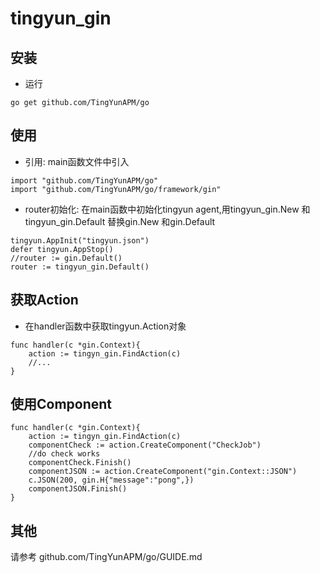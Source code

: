 # tingyun_gin

## 安装

- 运行

```
go get github.com/TingYunAPM/go
```

## 使用

- 引用: 
main函数文件中引入
```
import "github.com/TingYunAPM/go"
import "github.com/TingYunAPM/go/framework/gin"
```
- router初始化: 
在main函数中初始化tingyun agent,用tingyun_gin.New 和tingyun_gin.Default 替换gin.New 和gin.Default
```
tingyun.AppInit("tingyun.json")
defer tingyun.AppStop()
//router := gin.Default()
router := tingyun_gin.Default()
```
## 获取Action
- 在handler函数中获取tingyun.Action对象
```
func handler(c *gin.Context){
    action := tingyn_gin.FindAction(c)
    //...
}
```

## 使用Component
```
func handler(c *gin.Context){
    action := tingyn_gin.FindAction(c)
    componentCheck := action.CreateComponent("CheckJob")
    //do check works
    componentCheck.Finish()
    componentJSON := action.CreateComponent("gin.Context::JSON")
    c.JSON(200, gin.H{"message":"pong",})
    componentJSON.Finish()
}

```
## 其他
请参考 github.com/TingYunAPM/go/GUIDE.md
